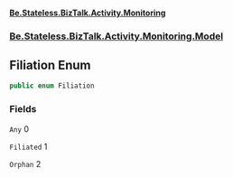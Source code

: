 #### [Be.Stateless.BizTalk.Activity.Monitoring](README.md 'README')
### [Be.Stateless.BizTalk.Activity.Monitoring.Model](Be.Stateless.BizTalk.Activity.Monitoring.Model.md 'Be.Stateless.BizTalk.Activity.Monitoring.Model')

## Filiation Enum

```csharp
public enum Filiation
```
### Fields

<a name='Be.Stateless.BizTalk.Activity.Monitoring.Model.Filiation.Any'></a>

`Any` 0

<a name='Be.Stateless.BizTalk.Activity.Monitoring.Model.Filiation.Filiated'></a>

`Filiated` 1

<a name='Be.Stateless.BizTalk.Activity.Monitoring.Model.Filiation.Orphan'></a>

`Orphan` 2